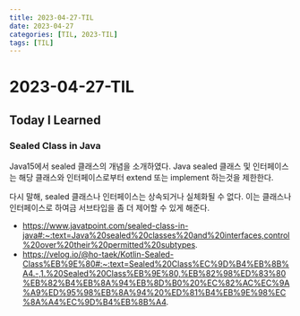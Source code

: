 ```yaml
---
title: 2023-04-27-TIL
date: 2023-04-27
categories: [TIL, 2023-TIL]
tags: [TIL]
---
```


# 2023-04-27-TIL

## Today I Learned

### Sealed Class in Java

Java15에서 sealed 클래스의 개념을 소개하였다. Java sealed 클래스 및 인터페이스는 해당 클래스와 인터페이스로부터 extend 또는 implement 하는것을 제한한다.

다시 말해, sealed 클래스나 인터페이스는 상속되거나 실체화될 수 없다. 이는 클래스나 인터페이스로 하여금 서브타입을 좀 더 제어할 수 있게 해준다.

- https://www.javatpoint.com/sealed-class-in-java#:~:text=Java%20sealed%20classes%20and%20interfaces,control%20over%20their%20permitted%20subtypes.
- https://velog.io/@ho-taek/Kotlin-Sealed-Class%EB%9E%80#:~:text=Sealed%20Class%EC%9D%B4%EB%8B%A4.-,1.%20Sealed%20Class%EB%9E%80,%EB%82%98%ED%83%80%EB%82%B4%EB%8A%94%EB%8D%B0%20%EC%82%AC%EC%9A%A9%ED%95%98%EB%8A%94%20%ED%81%B4%EB%9E%98%EC%8A%A4%EC%9D%B4%EB%8B%A4.
